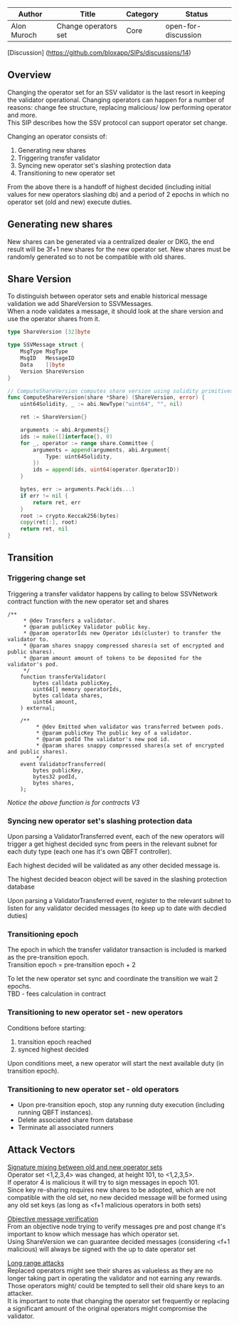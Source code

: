 | Author      | Title                   | Category | Status |
|-------------|-------------------------|----------|--------|
| Alon Muroch | Change operators set | Core     | open-for-discussion  |

[Discussion] (https://github.com/bloxapp/SIPs/discussions/14)

## Overview  
Changing the operator set for an SSV validator is the last resort in keeping the validator operational. Changing operators can happen for a number of reasons: change fee structure, replacing malicious/ low performing operator and more.  
This SIP describes how the SSV protocol can support operator set change.  

Changing an operator consists of:
1) Generating new shares
2) Triggering transfer validator
3) Syncing new operator set's slashing protection data
4) Transitioning to new operator set

From the above there is a handoff of highest decided (including initial values for new operators slashing db) and a period of 2 epochs in which no operator set (old and new) execute duties.

## Generating new shares   
New shares can be generated via a centralized dealer or DKG, the end result will be 3f+1 new shares for the new operator set.
New shares must be randomly generated so to not be compatible with old shares. 

## Share Version
To distinguish between operator sets and enable historical message validation we add ShareVersion to SSVMessages.  
When a node validates a message, it should look at the share version and use the operator shares from it.

```go
type ShareVersion [32]byte

type SSVMessage struct {
    MsgType MsgType
    MsgID   MessageID
    Data    []byte
    Version ShareVersion
}

// ComputeShareVersion computes share version using solidity primitives keccak256(abi.encodePacked(operatorIds))
func ComputeShareVersion(share *Share) (ShareVersion, error) {
    uint64Solidity, _ := abi.NewType("uint64", "", nil)

    ret := ShareVersion{}

    arguments := abi.Arguments{}
    ids := make([]interface{}, 0)
    for _, operator := range share.Committee {
        arguments = append(arguments, abi.Argument{
            Type: uint64Solidity,
        })
        ids = append(ids, uint64(operator.OperatorID))
    }

    bytes, err := arguments.Pack(ids...)
    if err != nil {
        return ret, err
    }
    root := crypto.Keccak256(bytes)
    copy(ret[:], root)
    return ret, nil
}

```
## Transition
### Triggering change set
Triggering a transfer validator happens by calling to below SSVNetwork contract function with the new operator set and shares  

```solidity
/**
     * @dev Transfers a validator.
     * @param publicKey Validator public key.
     * @param operatorIds new Operator ids(cluster) to transfer the validator to.
     * @param shares snappy compressed shares(a set of encrypted and public shares).
     * @param amount amount of tokens to be deposited for the validator's pod.
     */
    function transferValidator(
        bytes calldata publicKey,
        uint64[] memory operatorIds,
        bytes calldata shares,
        uint64 amount,
    ) external;

    /**
         * @dev Emitted when validator was transferred between pods.
         * @param publicKey The public key of a validator.
         * @param podId The validator's new pod id.
         * @param shares snappy compressed shares(a set of encrypted and public shares).
         */
    event ValidatorTransferred(
        bytes publicKey,
        bytes32 podId,
        bytes shares,
    );
```
_Notice the above function is for contracts V3_

### Syncing new operator set's slashing protection data 
Upon parsing a ValidatorTransferred event, each of the new operators will trigger a get highest decided sync from peers in the relevant subnet for each duty type (each one has it's own QBFT controller).  

Each highest decided will be validated as any other decided message is.

The highest decided beacon object will be saved in the slashing protection database

Upon parsing a ValidatorTransferred event, register to the relevant subnet to listen for any validator decided messages (to keep up to date with decdied duties)

### Transitioning epoch 
The epoch in which the transfer validator transaction is included is marked as the pre-transition epoch.  
Transition epoch = pre-transition epoch + 2

To let the new operator set sync and coordinate the transition we wait 2 epochs.  
TBD - fees calculation in contract

### Transitioning to new operator set - new operators 
Conditions before starting:
1) transition epoch reached
2) synced highest decided

Upon conditions meet, a new operator will start the next available duty (in transition epoch).

### Transitioning to new operator set - old operators  
* Upon pre-transition epoch, stop any running duty execution (including running QBFT instances).
* Delete associated share from database
* Terminate all associated runners

## Attack Vectors

<u>Signature mixing between old and new operator sets</u>  
Operator set <1,2,3,4> was changed, at height 101, to <1,2,3,5>.  
If operator 4 is malicious it will try to sign messages in epoch 101.  
Since key re-sharing requires new shares to be adopted, which are not compatible with the old set, no new decided message will be formed using any old set keys (as long as <f+1 malicious operators in both sets)

<u>Objective message verification</u>  
From an objective node trying to verify messages pre and post change it's important to know which message has which operator set.  
Using ShareVersion we can guarantee decided messages (considering <f+1 malicious) will always be signed with the up to date operator set

<u>Long range attacks</u>   
Replaced operators might see their shares as valueless as they are no longer taking part in operating the validator and not earning any rewards. Those operators might/ could be tempted to sell their old share keys to an attacker.  
It is important to note that changing the operator set frequently or replacing a significant amount of the original operators might compromise the validator.